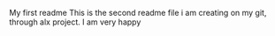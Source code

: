 My first readme
This is the second readme file i am creating on my git, through alx project. I am very happy
